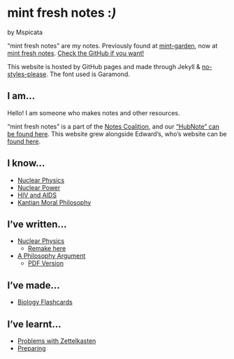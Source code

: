# mint fresh notes :*)*
by Mspicata

“mint fresh notes” are my notes. Previously found at [mint-garden](https://mint-garden.netlify.app/), now at [mint fresh notes](https://spicata.github.io/mint-fresh-notes/). [Check the GitHub if you want!](https://github.com/spicata/mint-fresh-notes)

This website is hosted by GitHub pages and made through Jekyll & [no-styles-please](https://riggraz.dev/no-style-please/). The font used is Garamond.

## I am…

Hello! I am someone who makes notes and other resources.

“mint fresh notes” is a part of the [Notes Coalition](https://github.com/notes-coalition), and our [“HubNote” can be found here](https://notes-coalition.github.io/). This website grew alongside Edward’s, who’s website can be [found here](https://eddietheed.github.io/obsidiannotes-v.2/).

## I know…

- [Nuclear Physics](pages/3%20Permanent%20Notes/4%20-%20Alpha%20Decay)
- [Nuclear Power](pages/3%20Permanent%20Notes/8%20-%20How%20a%20Nuclear%20Reactor%20Works)
- [HIV and AIDS](pages/3%20Permanent%20Notes/12,a%20-%20HIV%20and%20AIDS)
- [Kantian Moral Philosophy](pages/3%20Permanent%20Notes/13%20-%20Kantian)

## I’ve written…

- [Nuclear Physics](pages/6%20Articles/Nuclear_Decay%20v2.pdf)
	- [Remake here](pages/6%20Articles/A%20Report%20on%20Nuclear%20Physics)
- [A Philosophy Argument](pages/5%20Project%20Notes/Philosophy%20“Draft”%203)
	- [PDF Version](pages/5%20Project%20Notes/Philosophy%20“Draft”%203.pdf)

## I’ve made…

- [Biology Flashcards](pages/5%20Project%20Notes/Biology%20Flashcards)

## I’ve learnt…

- [Problems with Zettelkasten](pages/7%20Unclassified/Problems%20with%20Zettelkasten)
- [Preparing](pages/Preparations)